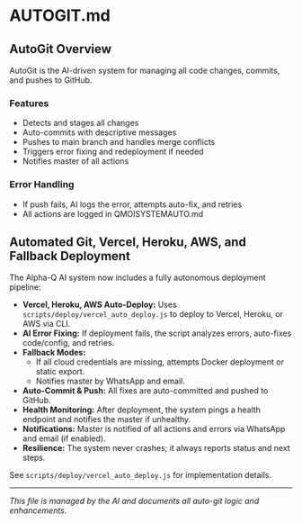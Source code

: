 # AUTOGIT.md

## AutoGit Overview

AutoGit is the AI-driven system for managing all code changes, commits, and pushes to GitHub.

### Features
- Detects and stages all changes
- Auto-commits with descriptive messages
- Pushes to main branch and handles merge conflicts
- Triggers error fixing and redeployment if needed
- Notifies master of all actions

### Error Handling
- If push fails, AI logs the error, attempts auto-fix, and retries
- All actions are logged in QMOISYSTEMAUTO.md

## Automated Git, Vercel, Heroku, AWS, and Fallback Deployment

The Alpha-Q AI system now includes a fully autonomous deployment pipeline:

- **Vercel, Heroku, AWS Auto-Deploy:** Uses `scripts/deploy/vercel_auto_deploy.js` to deploy to Vercel, Heroku, or AWS via CLI.
- **AI Error Fixing:** If deployment fails, the script analyzes errors, auto-fixes code/config, and retries.
- **Fallback Modes:**
  - If all cloud credentials are missing, attempts Docker deployment or static export.
  - Notifies master by WhatsApp and email.
- **Auto-Commit & Push:** All fixes are auto-committed and pushed to GitHub.
- **Health Monitoring:** After deployment, the system pings a health endpoint and notifies the master if unhealthy.
- **Notifications:** Master is notified of all actions and errors via WhatsApp and email (if enabled).
- **Resilience:** The system never crashes; it always reports status and next steps.

See `scripts/deploy/vercel_auto_deploy.js` for implementation details.

---

*This file is managed by the AI and documents all auto-git logic and enhancements.* 